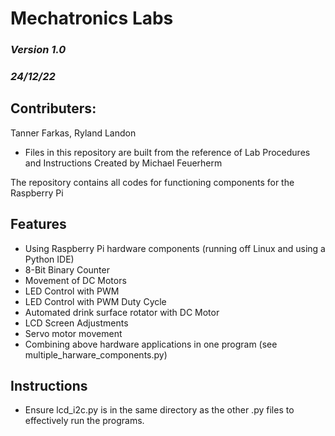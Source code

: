 # Mechatronics Labs 
### _Version 1.0_ 
### _24/12/22_ 

## Contributers:
Tanner Farkas,
Ryland Landon

- Files in this repository are built from the reference of Lab Procedures and Instructions Created by Michael Feuerherm

The repository contains all codes for functioning components for the Raspberry Pi 
## Features

- Using Raspberry Pi hardware components (running off Linux and using a Python IDE)
- 8-Bit Binary Counter
- Movement of DC Motors
- LED Control with PWM
- LED Control with PWM Duty Cycle
- Automated drink surface rotator with DC Motor
- LCD Screen Adjustments
- Servo motor movement
- Combining above hardware applications in one program (see multiple_harware_components.py)

## Instructions

- Ensure lcd_i2c.py is in the same directory as the other .py files to effectively run the programs.
